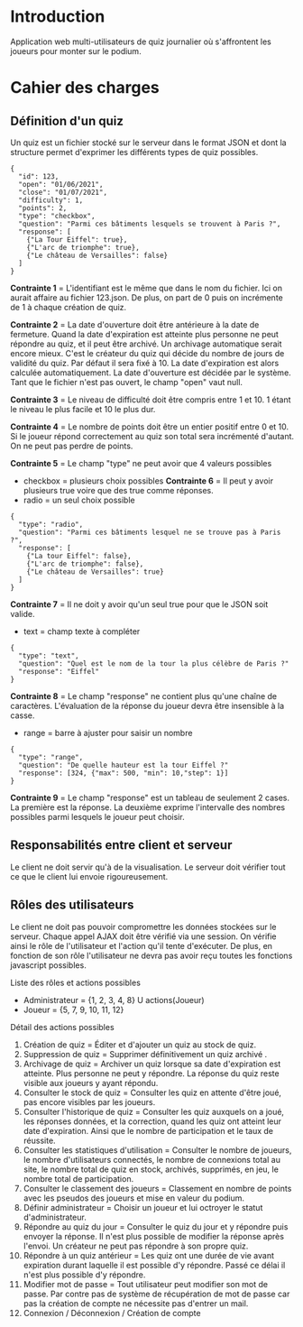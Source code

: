 # Introduction
Application web multi-utilisateurs de quiz journalier où s'affrontent les joueurs pour monter sur le podium.

# Cahier des charges

## Définition d'un quiz
Un quiz est un fichier stocké sur le serveur dans le format JSON et dont la
structure permet d'exprimer les différents types de quiz possibles.
```
{
  "id": 123,
  "open": "01/06/2021",
  "close": "01/07/2021",
  "difficulty": 1,
  "points": 2,
  "type": "checkbox",
  "question": "Parmi ces bâtiments lesquels se trouvent à Paris ?",
  "response": [
    {"La Tour Eiffel": true},
    {"L'arc de triomphe": true},
    {"Le château de Versailles": false}
  ]
}
```
**Contrainte 1** = L'identifiant est le même que dans le nom du fichier. Ici on aurait
affaire au fichier 123.json. De plus, on part de 0 puis on incrémente de 1 à chaque
création de quiz.

**Contrainte 2** = La date d'ouverture doit être antérieure à la date de fermeture.
Quand la date d'expiration est atteinte plus personne ne peut répondre au quiz, et
il peut être archivé. Un archivage automatique serait encore mieux. C'est le créateur
du quiz qui décide du nombre de jours de validité du quiz. Par défaut il sera fixé à 10.
La date d'expiration est alors calculée automatiquement. La date d'ouverture est décidée
par le système. Tant que le fichier n'est pas ouvert, le champ "open" vaut null.

**Contrainte 3** = Le niveau de difficulté doit être compris entre 1 et 10. 1 étant
le niveau le plus facile et 10 le plus dur.

**Contrainte 4** = Le nombre de points doit être un entier positif entre 0 et 10.
Si le joueur répond correctement au quiz son total sera incrémenté d'autant.
On ne peut pas perdre de points.

**Contrainte 5** = Le champ "type" ne peut avoir que 4 valeurs possibles
* checkbox = plusieurs choix possibles
**Contrainte 6** = Il peut y avoir plusieurs true voire que des true comme réponses.
* radio = un seul choix possible
```
{
  "type": "radio",
  "question": "Parmi ces bâtiments lesquel ne se trouve pas à Paris ?",
  "response": [
    {"La tour Eiffel": false},
    {"L'arc de triomphe": false},
    {"Le château de Versailles": true}
  ]
}
```
**Contrainte 7** = Il ne doit y avoir qu'un seul true pour que le JSON soit valide. 
* text = champ texte à compléter
```
{
  "type": "text",
  "question": "Quel est le nom de la tour la plus célèbre de Paris ?"
  "response": "Eiffel"
}
```
**Contrainte 8** = Le champ "response" ne contient plus qu'une chaîne de caractères.
L'évaluation de la réponse du joueur devra être insensible à la casse.
* range = barre à ajuster pour saisir un nombre
```
{
  "type": "range",
  "question": "De quelle hauteur est la tour Eiffel ?"
  "response": [324, {"max": 500, "min": 10,"step": 1}]
}
```
**Contrainte 9** = Le champ "response" est un tableau de seulement 2 cases. La première
est la réponse. La deuxième exprime l'intervalle des nombres possibles parmi lesquels
le joueur peut choisir.

## Responsabilités entre client et serveur
Le client ne doit servir qu'à de la visualisation. Le serveur doit vérifier tout
ce que le client lui envoie rigoureusement.

## Rôles des utilisateurs
Le client ne doit pas pouvoir compromettre les données stockées sur le serveur.
Chaque appel AJAX doit être vérifié via une session. On vérifie ainsi le rôle
de l'utilisateur et l'action qu'il tente d'exécuter. De plus, en fonction de son
rôle l'utilisateur ne devra pas avoir reçu toutes les fonctions javascript possibles.

Liste des rôles et actions possibles
* Administrateur = {1, 2, 3, 4, 8}  U actions(Joueur)
* Joueur = {5, 7, 9, 10, 11, 12}

Détail des actions possibles
1. Création de quiz = Éditer et d'ajouter un quiz au stock de quiz.
2. Suppression de quiz = Supprimer définitivement un quiz archivé .
3. Archivage de quiz = Archiver un quiz lorsque sa date d'expiration est atteinte.
Plus personne ne peut y répondre. La réponse du quiz reste visible aux joueurs
y ayant répondu.
4. Consulter le stock de quiz = Consulter les quiz en attente d'être joué, pas
encore visibles par les joueurs.
5. Consulter l'historique de quiz = Consulter les quiz auxquels on a joué, les réponses
données, et la correction, quand les quiz ont atteint leur date d'expiration.
Ainsi que le nombre de participation et le taux de réussite.
6. Consulter les statistiques d'utilisation = Consulter le nombre de joueurs,
le nombre d'utilisateurs connectés, le nombre de connexions total au site,
le nombre total de quiz en stock, archivés, supprimés, en jeu, le nombre total
de participation. 
7. Consulter le classement des joueurs = Classement en nombre de points avec les
pseudos des joueurs et mise en valeur du podium.
8. Définir administrateur = Choisir un joueur et lui octroyer le statut d'administrateur.
9. Répondre au quiz du jour = Consulter le quiz du jour et y répondre puis envoyer
la réponse. Il n'est plus possible de modifier la réponse après l'envoi.
Un créateur ne peut pas répondre à son propre quiz.
10. Répondre à un quiz antérieur = Les quiz ont une durée de vie avant expiration
durant laquelle il est possible d'y répondre. Passé ce délai il n'est plus possible
d'y répondre.
11. Modifier mot de passe = Tout utilisateur peut modifier son mot de passe.
Par contre pas de système de récupération de mot de passe car pas la création
de compte ne nécessite pas d'entrer un mail.
12. Connexion / Déconnexion / Création de compte